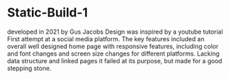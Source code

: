 # Static-Build-1
developed in 2021 by Gus Jacobs
Design was inspired by a youtube tutorial 
First attempt at a social media platform. The key features included an overall well designed home page with responsive features, including color and font changes and screen size changes for different platforms. Lacking data structure and linked pages it failed at its purpose, but made for a good stepping stone.

